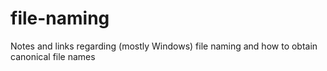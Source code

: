 # file-naming
Notes and links  regarding (mostly Windows) file naming and how  to  obtain canonical file names
